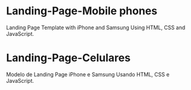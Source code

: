 # Landing-Page-Mobile phones
Landing Page Template with iPhone and Samsung
Using HTML, CSS and JavaScript.

# Landing-Page-Celulares
Modelo de Landing Page iPhone e Samsung
Usando HTML, CSS e JavaScript.
